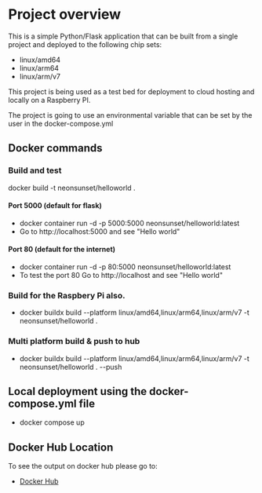 # Project overview
This is a simple Python/Flask application that can be built from a single project and deployed to the following chip sets:
- linux/amd64
- linux/arm64
- linux/arm/v7 

This project is being used as a test bed for deployment to cloud hosting and locally on a Raspberry PI. 

The project is going to use an environmental variable that can be set by the user in the docker-compose.yml 


## Docker commands
### Build and test
docker build -t neonsunset/helloworld . 

#### Port 5000 (default for flask)
- docker container run -d -p 5000:5000 neonsunset/helloworld:latest 
- Go to http://localhost:5000 and see "Hello world"

#### Port 80 (default for the internet)
- docker container run -d -p 80:5000 neonsunset/helloworld:latest 
- To test the port 80 Go to http://localhost and see "Hello world"

### Build for the Raspbery Pi also. 
- docker buildx build --platform linux/amd64,linux/arm64,linux/arm/v7 -t neonsunset/helloworld .

### Multi platform build & push to hub 
- docker buildx build --platform linux/amd64,linux/arm64,linux/arm/v7 -t neonsunset/helloworld . --push

## Local deployment using the docker-compose.yml file
- docker compose up

## Docker Hub Location
To see the output on docker hub please go to: 
- [Docker Hub](https://hub.docker.com/r/neonsunset/helloworld)